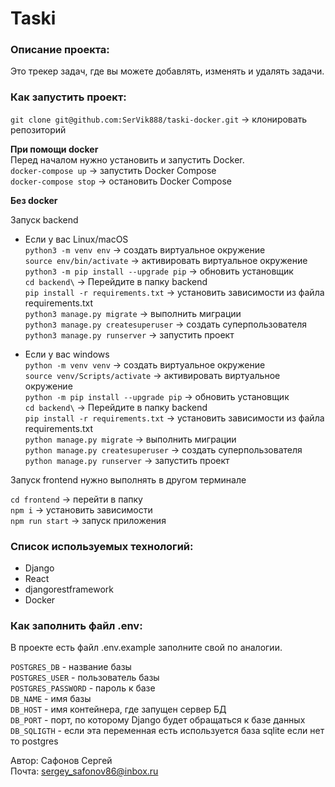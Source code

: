 # Taski

### Описание проекта:
Это трекер задач, где вы можете добавлять, изменять и удалять задачи.



### Как запустить проект:
`git clone git@github.com:SerVik888/taski-docker.git` -> клонировать репозиторий

**При помощи docker**\
    Перед началом нужно установить и запустить Docker.\
    `docker-compose up` -> запустить Docker Compose\
    `docker-compose stop` -> остановить Docker Compose

**Без docker**

Запуск backend

* Если у вас Linux/macOS\
    `python3 -m venv env` -> создать виртуальное окружение\
    `source env/bin/activate` -> активировать виртуальное окружение\
    `python3 -m pip install --upgrade pip` -> обновить установщик\
    `cd backend\` -> Перейдите в папку backend\
    `pip install -r requirements.txt` -> установить зависимости из файла requirements.txt\
    `python3 manage.py migrate` -> выполнить миграции\
    `python3 manage.py createsuperuser` -> создать суперпользователя\
    `python3 manage.py runserver` -> запустить проект

* Если у вас windows\
    `python -m venv venv` -> создать виртуальное окружение\
    `source venv/Scripts/activate` -> активировать виртуальное окружение\
    `python -m pip install --upgrade pip` -> обновить установщик\
    `cd backend\` -> Перейдите в папку backend\
    `pip install -r requirements.txt` -> установить зависимости из файла requirements.txt\
    `python manage.py migrate` -> выполнить миграции\
    `python manage.py createsuperuser` -> создать суперпользователя\
    `python manage.py runserver` -> запустить проект

Запуск frontend нужно выполнять в другом терминале

`cd frontend` -> перейти в папку\
`npm i` -> установить зависимости\
`npm run start` -> запуск приложения

### Cписок используемых технологий:

- Django
- React
- djangorestframework
- Docker

### Как заполнить файл .env:
В проекте есть файл .env.example заполните свой по аналогии.

`POSTGRES_DB` - название базы\
`POSTGRES_USER` - пользователь базы\
`POSTGRES_PASSWORD` - пароль к базе\
`DB_NAME` - имя базы\
`DB_HOST` - имя контейнера, где запущен сервер БД\
`DB_PORT` - порт, по которому Django будет обращаться к базе данных
`DB_SQLIGTH` - если эта переменная есть используется база sqlite если нет то postgres



Автор: Сафонов Сергей\
Почта: [sergey_safonov86@inbox.ru](mailto:sergey_safonov86@inbox.ru)
